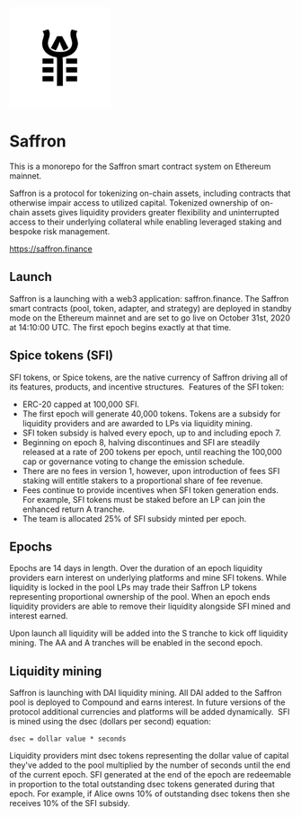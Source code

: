 ![saffron](saffron_finance_logo_black_on_white_180.png)
# Saffron
This is a monorepo for the Saffron smart contract system on Ethereum mainnet. 

Saffron is a protocol for tokenizing on-chain assets, including contracts that otherwise impair access to utilized capital. Tokenized ownership of on-chain assets gives liquidity providers greater flexibility and uninterrupted access to their underlying collateral while enabling leveraged staking and bespoke risk management.

https://saffron.finance

## Launch
Saffron is a launching with a web3 application: saffron.finance. The Saffron smart contracts (pool, token, adapter, and strategy) are deployed in standby mode on the Ethereum mainnet and are set to go live on October 31st, 2020 at 14:10:00 UTC. The first epoch begins exactly at that time.

## Spice tokens (SFI)
SFI tokens, or Spice tokens, are the native currency of Saffron driving all of its features, products, and incentive structures. 
Features of the SFI token:
* ERC-20 capped at 100,000 SFI.
* The first epoch will generate 40,000 tokens. Tokens are a subsidy for liquidity providers and are awarded to LPs via liquidity mining.
* SFI token subsidy is halved every epoch, up to and including epoch 7.
* Beginning on epoch 8, halving discontinues and SFI are steadily released at a rate of 200 tokens per epoch, until reaching the 100,000 cap or governance voting to change the emission schedule. 
* There are no fees in version 1, however, upon introduction of fees SFI staking will entitle stakers to a proportional share of fee revenue.
* Fees continue to provide incentives when SFI token generation ends. For example, SFI tokens must be staked before an LP can join the enhanced return A tranche.
* The team is allocated 25% of SFI subsidy minted per epoch.

## Epochs
Epochs are 14 days in length. Over the duration of an epoch liquidity providers earn interest on underlying platforms and mine SFI tokens. While liquidity is locked in the pool LPs may trade their Saffron LP tokens representing proportional ownership of the pool. When an epoch ends liquidity providers are able to remove their liquidity alongside SFI mined and interest earned.

Upon launch all liquidity will be added into the S tranche to kick off liquidity mining. The AA and A tranches will be enabled in the second epoch.

## Liquidity mining
Saffron is launching with DAI liquidity mining. All DAI added to the Saffron pool is deployed to Compound and earns interest. In future versions of the protocol additional currencies and platforms will be added dynamically. 
SFI is mined using the dsec (dollars per second) equation: 
```
dsec = dollar value * seconds 
```
Liquidity providers mint dsec tokens representing the dollar value of capital they've added to the pool multiplied by the number of seconds until the end of the current epoch. SFI generated at the end of the epoch are redeemable in proportion  to the total outstanding dsec tokens generated during that epoch. For example, if Alice owns 10% of outstanding dsec tokens then she receives 10% of the SFI subsidy. 

